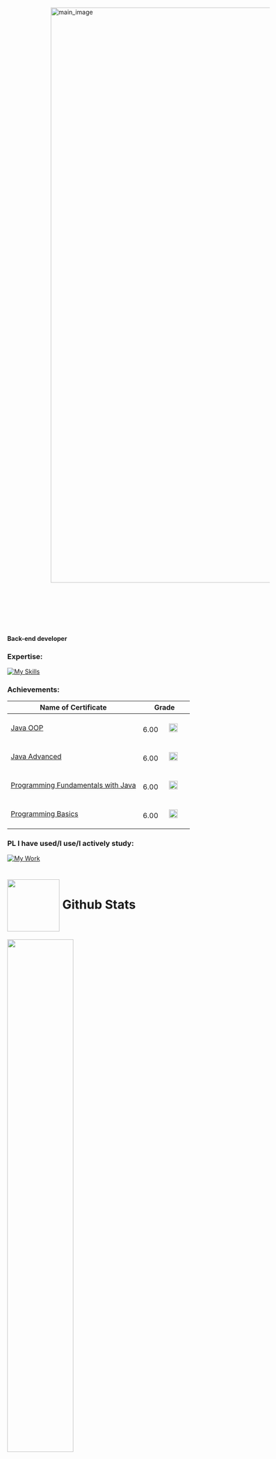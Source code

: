 <img src="https://i.ibb.co/XkDb2YqP/gh-intro-wh.png" alt="main_image" style="margin: 100px; width: 1324px;"> 

#### Back-end developer

### Expertise:  
[![My Skills](https://skillicons.dev/icons?i=c,cpp,java,cs,mysql&theme=light&perline=4)](https://skillicons.dev)
         
### Achievements:  
| Name of Certificate  | Grade |
| ------------- | ------------- |
|  [Java OOP](https://softuni.bg/certificates/details/181496/a8a6284d) | 6.00 <img src="https://em-content.zobj.net/thumbs/120/apple/354/check-mark-button_2705.png" alt="image_description" style="margin: 20px; width: 20px;"> |
| [Java Advanced](https://softuni.bg/certificates/details/174622/d201314a) | 6.00 <img src="https://em-content.zobj.net/thumbs/120/apple/354/check-mark-button_2705.png" alt="image_description" style="margin: 20px; width: 20px;"> |
| [Programming Fundamentals with Java](https://softuni.bg/certificates/details/169306/388a139b)  | 6.00 <img src="https://em-content.zobj.net/thumbs/120/apple/354/check-mark-button_2705.png" alt="image_description" style="margin: 20px; width: 20px;"> |
| [Programming Basics](https://softuni.bg/certificates/details/108042/9a6dcaa9)  | 6.00 <img src="https://em-content.zobj.net/thumbs/120/apple/354/check-mark-button_2705.png" alt="image_description" style="margin: 20px; width: 20px;"> |
 
### PL I have used/I use/I actively study:   
[![My Work](https://skillicons.dev/icons?i=dotnet,react,html,css,js,php&theme=light&perline=8)](https://skillicons.dev)

<div id="user-content-toc">
         <h1><img align="center" height="120" src="https://em-content.zobj.net/thumbs/120/apple/354/person-climbing_light-skin-tone_1f9d7-1f3fb_1f3fb.png"> Github Stats</h1>         
</div>

<div class='container'>
<img style="height: auto; width: 55%;" class="img" src="https://github-readme-stats.vercel.app/api?username=danikolovv&theme=dark&hide_border=false&include_all_commits=false&count_private=true" />
<img style="height: auto; width: 55%;" class="img" src="https://github-readme-streak-stats.herokuapp.com/?user=danikolovv&theme=dark&hide_border=false" />
&nbsp; 
&nbsp; 
<img style="height: auto; width: 40%;" class="img" src="https://github-readme-stats.vercel.app/api/top-langs/?username=danikolovv&theme=dark&hide_border=false&include_all_commits=false&count_private=true&layout=compact" />
<img style="height: auto; width: 97%;" class="img" src="https://github-profile-trophy.vercel.app/?username=danikolovv&theme=apprentice&no-frame=false&no-bg=true&margin-w=4" alt="trophy" />
</div>



